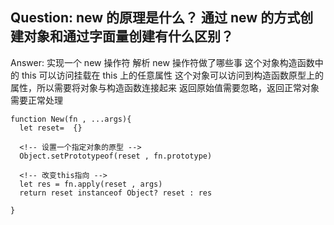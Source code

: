## Question: new 的原理是什么？ 通过 new 的方式创建对象和通过字面量创建有什么区别？

Answer:
实现一个 new 操作符
解析 new 操作符做了哪些事
这个对象构造函数中的 this 可以访问挂载在 this 上的任意属性
这个对象可以访问到构造函数原型上的属性，所以需要将对象与构造函数连接起来
返回原始值需要忽略，返回正常对象需要正常处理

    function New(fn , ...args){
      let reset=  {}
      
      <!-- 设置一个指定对象的原型 -->
      Object.setPrototypeof(reset , fn.prototype)

      <!-- 改变this指向 -->
      let res = fn.apply(reset , args)
      return reset instanceof Object? reset : res

    }
